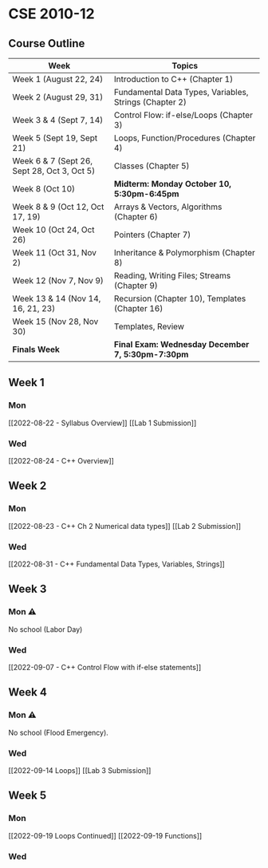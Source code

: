 # CSE 2010-12

## Course Outline
|**Week**|**Topics**|
|-|-|
|Week 1 (August 22, 24)|Introduction to C++ (Chapter 1)|
|Week 2 (August 29, 31)|Fundamental Data Types, Variables, Strings (Chapter 2)|
|Week 3 & 4 (Sept 7, 14)|Control Flow: if-else/Loops (Chapter 3)|
|Week 5 (Sept 19, Sept 21)|Loops, Function/Procedures (Chapter 4)|
|Week 6 & 7 (Sept 26, Sept 28, Oct 3, Oct 5)|Classes (Chapter 5)|
|Week 8 (Oct 10)|**Midterm: Monday October 10, 5:30pm-6:45pm**|
|Week 8 & 9 (Oct 12, Oct 17, 19)|Arrays & Vectors, Algorithms (Chapter 6)|
|Week 10 (Oct 24, Oct 26)|Pointers (Chapter 7)|
|Week 11 (Oct 31, Nov 2)|Inheritance & Polymorphism (Chapter 8)|
|Week 12 (Nov 7, Nov 9)|Reading, Writing Files; Streams (Chapter 9)|
|Week 13 & 14 (Nov 14, 16, 21, 23)|Recursion (Chapter 10), Templates (Chapter 16)|
|Week 15 (Nov 28, Nov 30)|Templates, Review|
|**Finals Week**|**Final Exam: Wednesday December 7, 5:30pm-7:30pm**|

## Week 1

### Mon
[[2022-08-22 - Syllabus Overview]]
[[Lab 1 Submission]]
### Wed
[[2022-08-24 - C++ Overview]]

## Week 2

### Mon
[[2022-08-23 - C++ Ch 2 Numerical data types]]
[[Lab 2 Submission]]

### Wed
[[2022-08-31 - C++ Fundamental Data Types, Variables, Strings]]

## Week 3

### Mon ⚠️
No school (Labor Day)

### Wed
[[2022-09-07 - C++ Control Flow with if-else statements]]

## Week 4

### Mon ⚠️
No school (Flood Emergency).


### Wed
[[2022-09-14 Loops]]
[[Lab 3 Submission]]

## Week 5

### Mon
[[2022-09-19 Loops Continued]]
[[2022-09-19 Functions]]


### Wed

